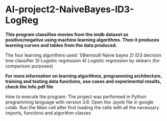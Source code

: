 # AI-project2-NaiveBayes-ID3-LogReg

**This program classifies movies from the imdb dataset as positive/negative using machine learning algorithms. 
Then it produces learning curves and tables from the data produced.**

The four learning algorithms used:
1)Bernoulli Naive bayes 
2) ID3 decision tree classifier 
3) Logistic regression 
4) Logistic regression by sklearn (for comparison purposes)


**For more information on learning algorithms, programming architecture, training and testing data functions, use cases and experimental results, check the Info.pdf file**

How to execute the program:
The project was performed in Python programming language with version 3.6.
Open the .ipynb file in google colab.
Run the Main cell after first loading the cells with all the necessary imports, functions and algorithm classes
